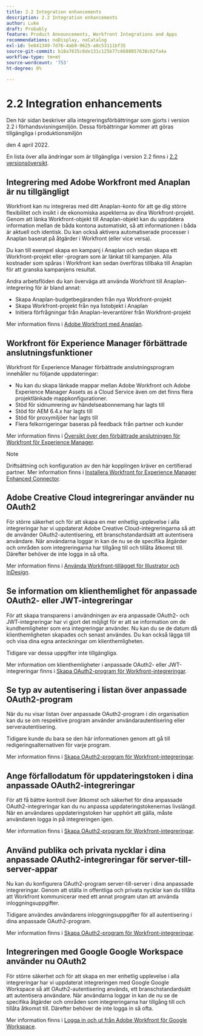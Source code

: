 ```yaml
---
title: 2.2 Integration enhancements
description: 2.2 Integration enhancements
author: Luke
draft: Probably
feature: Product Announcements, Workfront Integrations and Apps
recommendations: noDisplay, noCatalog
exl-id: 5e841349-7d76-4ab9-9625-a0c53111bf35
source-git-commit: b18a7835c6de131c125b77c6688057638c62fa4a
workflow-type: tm+mt
source-wordcount: '753'
ht-degree: 0%

---
```


# 2.2 Integration enhancements

Den här sidan beskriver alla integreringsförbättringar som gjorts i version 2.2 i förhandsvisningsmiljön. Dessa förbättringar kommer att göras tillgängliga i produktionsmiljön

<!--
<MadCap:conditionalText data-mc-conditions="QuicksilverOrClassic.Draft mode">
in January 2022
</MadCap:conditionalText>
-->

den 4 april 2022.

En lista över alla ändringar som är tillgängliga i version 2.2 finns i [2.2 versionsöversikt](../../../product-announcements/product-releases/22.2-release-activity/22-2-release-overview.md).

## Integrering med Adobe Workfront med Anaplan är nu tillgängligt

Workfront kan nu integreras med ditt Anaplan-konto för att ge dig större flexibilitet och insikt i de ekonomiska aspekterna av dina Workfront-projekt. Genom att länka Workfront-objekt till Anaplan-objekt kan du uppdatera information mellan de båda kontona automatiskt, så att informationen i båda är aktuell och identisk. Du kan också aktivera automatiserade processer i Anaplan baserat på åtgärder i Workfront (eller vice versa).

Du kan till exempel skapa en kampanj i Anaplan och sedan skapa ett Workfront-projekt eller -program som är länkat till kampanjen. Alla kostnader som spåras i Workfront kan sedan överföras tillbaka till Anaplan för att granska kampanjens resultat.

Andra arbetsflöden du kan överväga att använda Workfront till Anaplan-integrering för är bland annat:

* Skapa Anaplan-budgetbegäranden från nya Workfront-projekt
* Skapa Workfront-projekt från nya listobjekt i Anaplan
* Initiera förfrågningar från Anaplan-leverantörer från Workfront-projekt

Mer information finns i [Adobe Workfront med Anaplan](../../../workfront-integrations-and-apps/adobe-workfront-with-anaplan/anaplan-integration.md).

## Workfront för Experience Manager förbättrade anslutningsfunktioner

Workfront för Experience Manager förbättrade anslutningsprogram innehåller nu följande uppdateringar:

* Nu kan du skapa länkade mappar mellan Adobe Workfront och Adobe Experience Manager Assets as a Cloud Service även om det finns flera projektlänkade mappkonfigurationer.
* Stöd för sidnumrering av händelseabonnemang har lagts till
* Stöd för AEM 6.4.x har lagts till
* Stöd för proxymiljöer har lagts till
* Flera felkorrigeringar baseras på feedback från partner och kunder

Mer information finns i [Översikt över den förbättrade anslutningen för Workfront för Experience Manager](../../../documents/workfront-and-experience-manager-integrations/workfront-for-experience-manager-enhanced-connector/workfront-aem-enhanced-connector-overview.md).

>[!NOTE]
>
>Driftsättning och konfiguration av den här kopplingen kräver en certifierad partner. Mer information finns i [Installera Workfront for Experience Manager Enhanced Connector](https://experienceleague.adobe.com/sv/docs/experience-manager-cloud-service/content/assets/integrations/workfront-connector-install).

## Adobe Creative Cloud integreringar använder nu OAuth2

För större säkerhet och för att skapa en mer enhetlig upplevelse i alla integreringar har vi uppdaterat Adobe Creative Cloud-integreringarna så att de använder OAuth2-autentisering, ett branschstandardsätt att autentisera användare. När användarna loggar in kan de nu se de specifika åtgärder och områden som integreringarna har tillgång till och tillåta åtkomst till. Därefter behöver de inte logga in så ofta.

Mer information finns i [Använda Workfront-tillägget för Illustrator och InDesign](../../../documents/workfront-for-adobe-creative-cloud/use-wf-adobe-cc.md).

## Se information om klienthemlighet för anpassade OAuth2- eller JWT-integreringar

För att skapa transparens i användningen av era anpassade OAuth2- och JWT-integreringar har vi gjort det möjligt för er att se information om de kundhemligheter som era integreringar använder. Nu kan du se de datum då klienthemligheten skapades och senast användes. Du kan också lägga till och visa dina egna anteckningar om klienthemligheten.

Tidigare var dessa uppgifter inte tillgängliga.

Mer information om klienthemligheter i anpassade OAuth2- eller JWT-integreringar finns i [Skapa OAuth2-program för Workfront-integreringar](../../../administration-and-setup/configure-integrations/create-oauth-application.md).

## Se typ av autentisering i listan över anpassade OAuth2-program

När du nu visar listan över anpassade OAuth2-program i din organisation kan du se om respektive program använder användarautentisering eller serverautentisering.

Tidigare kunde du bara se den här informationen genom att gå till redigeringsalternativen för varje program.

Mer information finns i [Skapa OAuth2-program för Workfront-integreringar](../../../administration-and-setup/configure-integrations/create-oauth-application.md).

## Ange förfallodatum för uppdateringstoken i dina anpassade OAuth2-integreringar

För att få bättre kontroll över åtkomst och säkerhet för dina anpassade OAuth2-integreringar kan du nu anpassa uppdateringstokenernas livslängd. När en användares uppdateringstoken har upphört att gälla, måste användaren logga in på integreringen igen.

Mer information finns i [Skapa OAuth2-program för Workfront-integreringar](../../../administration-and-setup/configure-integrations/create-oauth-application.md).

## Använd publika och privata nycklar i dina anpassade OAuth2-integreringar för server-till-server-appar

Nu kan du konfigurera OAuth2-program server-till-server i dina anpassade integreringar. Genom att ställa in offentliga och privata nycklar kan du tillåta att Workfront kommunicerar med ett annat program utan att använda inloggningsuppgifter.

Tidigare användes användarens inloggningsuppgifter för all autentisering i dina anpassade OAuth2-program.

Mer information finns i [Skapa OAuth2-program för Workfront-integreringar](../../../administration-and-setup/configure-integrations/create-oauth-application.md).

## Integreringen med Google Google Workspace använder nu OAuth2

För större säkerhet och för att skapa en mer enhetlig upplevelse i alla integreringar har vi uppdaterat integreringen med Google Google Workspace så att OAuth2-autentisering används, ett branschstandardsätt att autentisera användare. När användarna loggar in kan de nu se de specifika åtgärder och områden som integreringarna har tillgång till och tillåta åtkomst till. Därefter behöver de inte logga in så ofta.

Mer information finns i [Logga in och ut från Adobe Workfront för Google Workspace](../../../workfront-integrations-and-apps/workfront-for-g-suite/log-in-and-out-wf-for-gsuite.md).
